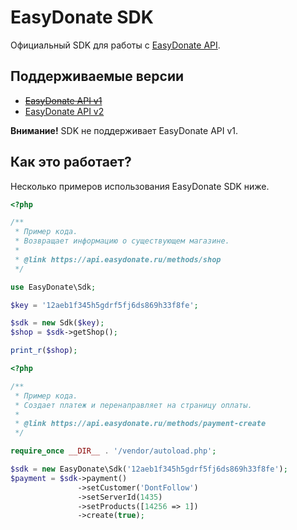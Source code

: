 # EasyDonate SDK
Официальный SDK для работы с [EasyDonate API](https://api.easydonate.ru/ "EasyDonate API").

## Поддерживаемые версии
- ~~[EasyDonate API v1](https://api.easydonate.ru/v/v1/ "EasyDonate API v1")~~
- [EasyDonate API v2](https://api.easydonate.ru "EasyDonate API v2")

**Внимание!** SDK не поддерживает EasyDonate API v1.

## Как это работает?
Несколько примеров использования EasyDonate SDK ниже.
```php
<?php

/**
 * Пример кода.
 * Возвращает информацию о существующем магазине.
 *
 * @link https://api.easydonate.ru/methods/shop
 */

use EasyDonate\Sdk;

$key = '12aeb1f345h5gdrf5fj6ds869h33f8fe';

$sdk = new Sdk($key);
$shop = $sdk->getShop();

print_r($shop);
```

```php
<?php

/**
 * Пример кода.
 * Создает платеж и перенаправляет на страницу оплаты.
 *
 * @link https://api.easydonate.ru/methods/payment-create
 */

require_once __DIR__ . '/vendor/autoload.php';

$sdk = new EasyDonate\Sdk('12aeb1f345h5gdrf5fj6ds869h33f8fe');
$payment = $sdk->payment()
               ->setCustomer('DontFollow')
               ->setServerId(1435)
               ->setProducts([14256 => 1])
               ->create(true);

```
